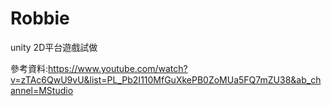 # Robbie
 
unity 2D平台遊戲試做

參考資料:https://www.youtube.com/watch?v=zTAc6QwU9vU&list=PL_Pb2I110MfGuXkePB0ZoMUa5FQ7mZU38&ab_channel=MStudio
